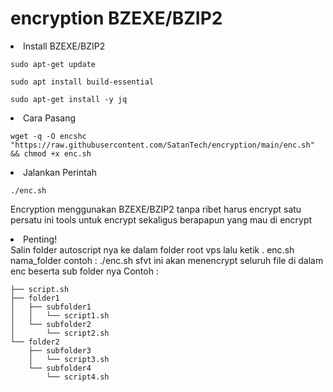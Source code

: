 # encryption BZEXE/BZIP2

<li>Install BZEXE/BZIP2</li>
<pre><code>sudo apt-get update</code></pre>
<pre><code>sudo apt install build-essential</code></pre>
<pre><code>sudo apt-get install -y jq</code></pre>

<li>Cara Pasang</li>
<pre><code>wget -q -O encshc "https://raw.githubusercontent.com/SatanTech/encryption/main/enc.sh" && chmod +x enc.sh</code></pre>
<li>Jalankan Perintah</li>
<pre><code>./enc.sh</code></pre>

Encryption menggunakan BZEXE/BZIP2 tanpa ribet harus encrypt satu persatu ini tools untuk encrypt sekaligus berapapun yang mau di encrypt

<li>Penting!</li>
Salin folder autoscript nya ke dalam folder root vps lalu ketik . enc.sh nama_folder
contoh : ./enc.sh sfvt
ini akan menencrypt seluruh file di dalam enc beserta sub folder nya
Contoh :

    ├── script.sh
    ├── folder1
    │   ├── subfolder1
    │   │   └── script1.sh
    │   └── subfolder2
    │       └── script2.sh
    └── folder2
        ├── subfolder3
        │   └── script3.sh
        └── subfolder4
            └── script4.sh
